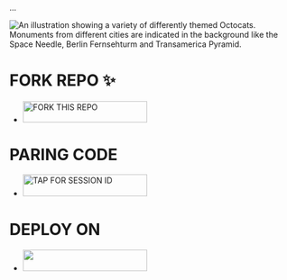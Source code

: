 ...

![An illustration showing a variety of differently themed Octocats. Monuments from different cities are indicated in the background like the Space Needle, Berlin Fernsehturm and Transamerica Pyramid.](https://files.catbox.moe/yedfbr.jpg)


# FORK REPO ✨

</a></p>
- <a href="https://github.com/Jaydendev112/JAYDEN-MD-BOT/fork"><img title="FORK THIS REPO" src="https://img.shields.io/badge/TAP TO FORK REPO-h?color=rgb(0, 255, 255)&style=for-the-badge&logo=porsche&logoColor=yellow" width="220" height="38.45"/></a></p>

# PARING CODE 
</a></p>
- <a href="https://malvin-session-v7ad.onrender.com/pair"><img title="TAP FOR SESSION ID" src="https://img.shields.io/badge/TAP FOR SESSION ID-h?color=pink&style=for-the-badge&logo=porsche&logoColor=pink" width="220" height="38.45"/></a>
</p>

# DEPLOY ON 

- <a align="center"><a href="https://dashboard.heroku.com/new?template=https://github.com/Jaydendev112/JAYDEN-MD-BOT"> <img src="https://img.shields.io/badge/DEPLOY%20NOW-purple?style=for-the-badge&logo=porsche" width="220" height="38.45"/></a></p>

